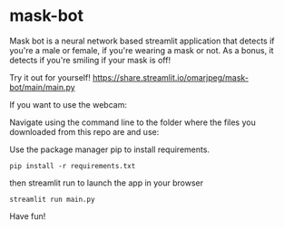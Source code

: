# mask-bot

Mask bot is a neural network based streamlit application that detects  if you're a male or female, if you're wearing a mask or not. As a bonus, it detects if you're smiling if your mask is off!

Try it out for yourself!
https://share.streamlit.io/omarjpeg/mask-bot/main/main.py

If you want to use the webcam:

Navigate using the command line to the folder where the files you downloaded from this repo are and use:

Use the package manager pip to install requirements.
```
pip install -r requirements.txt
```
then streamlit run to launch the app in your browser
```
streamlit run main.py
```
Have fun!
